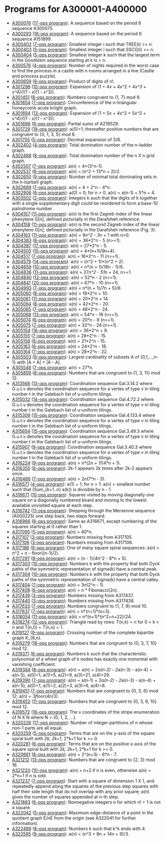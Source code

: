# Programs for A300001-A400000

* [A300076](http://oeis.org/A300076) ([17-ops program](A300076.asm)): A sequence based on the period 6 sequence A300075.
* [A300293](http://oeis.org/A300293) ([16-ops program](A300293.asm)): A sequence based on the period 6 sequence A151899.
* [A300402](http://oeis.org/A300402) ([7-ops program](A300402.asm)): Smallest integer i such that TREE(i) >= n.
* [A300403](http://oeis.org/A300403) ([5-ops program](A300403.asm)): Smallest integer i such that SSCG(i) >= n.
* [A300404](http://oeis.org/A300404) ([5-ops program](A300404.asm)): Smallest integer k such that the largest term in the Goodstein sequence starting at k is > n.
* [A300576](http://oeis.org/A300576) ([4-ops program](A300576.asm)): Number of nights required in the worst case to find the princess in a castle with n rooms arranged in a line (Castle and princess puzzle).
* [A300659](http://oeis.org/A300659) ([9-ops program](A300659.asm)): Product of digits of n!.
* [A301298](http://oeis.org/A301298) ([10-ops program](A301298.asm)): Expansion of (1 + 4*x + 4*x^2 + 4*x^3 + x^4)/((1 - x)*(1 - x^3)).
* [A301451](http://oeis.org/A301451) ([8-ops program](A301451.asm)): Numbers congruent to {1, 7} mod 9.
* [A301654](http://oeis.org/A301654) ([7-ops program](A301654.asm)): Circumference of the n-triangular honeycomb acute knight graph.
* [A301694](http://oeis.org/A301694) ([13-ops program](A301694.asm)): Expansion of (1 + 5*x + 4*x^2 + 5*x^3 + x^4)/((1 - x)*(1 - x^3)).
* [A301696](http://oeis.org/A301696) ([9-ops program](A301696.asm)): Partial sums of A219529.
* [A301729](http://oeis.org/A301729) ([19-ops program](A301729.asm)): a(0)=1; thereafter positive numbers that are congruent to {0, 1, 3, 5} mod 6.
* [A301755](http://oeis.org/A301755) ([5-ops program](A301755.asm)): Decimal expansion of 3/8.
* [A302402](http://oeis.org/A302402) ([4-ops program](A302402.asm)): Total domination number of the n-ladder graph.
* [A302488](http://oeis.org/A302488) ([8-ops program](A302488.asm)): Total domination number of the n X n grid graph.
* [A302507](http://oeis.org/A302507) ([7-ops program](A302507.asm)): a(n) = 4*(3^n-1).
* [A302537](http://oeis.org/A302537) ([6-ops program](A302537.asm)): a(n) = (n^2 + 13*n + 2)/2.
* [A302650](http://oeis.org/A302650) ([9-ops program](A302650.asm)): Number of minimal total dominating sets in the n-barbell graph.
* [A302689](http://oeis.org/A302689) ([7-ops program](A302689.asm)): a(n) = 4 + 2^n - 4*n.
* [A302906](http://oeis.org/A302906) ([6-ops program](A302906.asm)): a(0) = 0; for n > 0, a(n) = a(n-1) + 5*n + 4.
* [A303502](http://oeis.org/A303502) ([2-ops program](A303502.asm)): Integers k such that the digits of k together with a single supplementary digit could be reordered to form a base-10 palindrome number.
* [A304157](http://oeis.org/A304157) ([11-ops program](A304157.asm)): a(n) is the first Zagreb index of the linear phenylene G[n], defined pictorially in the Darafsheh reference.
* [A304158](http://oeis.org/A304158) ([11-ops program](A304158.asm)): a(n) is the second Zagreb index of the linear phenylene G[n], defined pictorially in the Darafsheh reference (Fig. 3).
* [A304163](http://oeis.org/A304163) ([11-ops program](A304163.asm)): a(n) = 9*n^2 - 3*n + 1 with n>0.
* [A304383](http://oeis.org/A304383) ([8-ops program](A304383.asm)): a(n) = 36*2^n - 5 (n>=1).
* [A304387](http://oeis.org/A304387) ([17-ops program](A304387.asm)): a(n) = 27*2^n - 5.
* [A304505](http://oeis.org/A304505) ([15-ops program](A304505.asm)): a(n) = 4*(n+1)*(9*n+4).
* [A304517](http://oeis.org/A304517) ([7-ops program](A304517.asm)): a(n) = 16*2^n - 11 (n>=1).
* [A304579](http://oeis.org/A304579) ([14-ops program](A304579.asm)): a(n) = (n^2 + 1)*(n^2 + 2).
* [A304659](http://oeis.org/A304659) ([10-ops program](A304659.asm)): a(n) = n*(n + 1)*(16*n - 1)/6.
* [A304836](http://oeis.org/A304836) ([11-ops program](A304836.asm)): a(n) = 27*n^2 - 51*n + 24, n>=1.
* [A304840](http://oeis.org/A304840) ([12-ops program](A304840.asm)): a(n) = 52*n - 2 (n>=1).
* [A304841](http://oeis.org/A304841) ([20-ops program](A304841.asm)): a(n) = 67*n - 10 (n>=1).
* [A304993](http://oeis.org/A304993) ([7-ops program](A304993.asm)): a(n) = n*(n + 1)*(7*n + 5)/6.
* [A305060](http://oeis.org/A305060) ([8-ops program](A305060.asm)): a(n) = 18*2^n + 10.
* [A305061](http://oeis.org/A305061) ([11-ops program](A305061.asm)): a(n) = 20*2^n + 14.
* [A305064](http://oeis.org/A305064) ([8-ops program](A305064.asm)): a(n) = 42*2^n - 20.
* [A305065](http://oeis.org/A305065) ([7-ops program](A305065.asm)): a(n) = 48*2^n - 24.
* [A305068](http://oeis.org/A305068) ([13-ops program](A305068.asm)): a(n) = 54*n - 18 (n>=1).
* [A305074](http://oeis.org/A305074) ([6-ops program](A305074.asm)): a(n) = 20*n - 8 (n>=1).
* [A305075](http://oeis.org/A305075) ([7-ops program](A305075.asm)): a(n) = 32*n - 24 (n>=1).
* [A305154](http://oeis.org/A305154) ([16-ops program](A305154.asm)): a(n) = 36*2^n + 9.
* [A305155](http://oeis.org/A305155) ([7-ops program](A305155.asm)): a(n) = 28*2^n - 15.
* [A305158](http://oeis.org/A305158) ([8-ops program](A305158.asm)): a(n) = 21*2^n - 15.
* [A305163](http://oeis.org/A305163) ([6-ops program](A305163.asm)): a(n) = 24*2^n - 18.
* [A305164](http://oeis.org/A305164) ([7-ops program](A305164.asm)): a(n) = 28*2^n - 22.
* [A305503](http://oeis.org/A305503) ([9-ops program](A305503.asm)): Largest cardinality of subsets A of {0,1,...,n-1} with |A + A| > |A - A|.
* [A305548](http://oeis.org/A305548) ([7-ops program](A305548.asm)): a(n) = 27*n.
* [A305859](http://oeis.org/A305859) ([8-ops program](A305859.asm)): Numbers that are congruent to {1, 3, 11} mod 12.
* [A313568](http://oeis.org/A313568) ([13-ops program](A313568.asm)): Coordination sequence Gal.3.14.2 where G.u.t.v denotes the coordination sequence for a vertex of type v in tiling number t in the Galebach list of u-uniform tilings.
* [A315032](http://oeis.org/A315032) ([14-ops program](A315032.asm)): Coordination sequence Gal.4.72.2 where G.u.t.v denotes the coordination sequence for a vertex of type v in tiling number t in the Galebach list of u-uniform tilings.
* [A315309](http://oeis.org/A315309) ([15-ops program](A315309.asm)): Coordination sequence Gal.4.133.4 where G.u.t.v denotes the coordination sequence for a vertex of type v in tiling number t in the Galebach list of u-uniform tilings.
* [A315654](http://oeis.org/A315654) ([15-ops program](A315654.asm)): Coordination sequence Gal.3.49.3 where G.u.t.v denotes the coordination sequence for a vertex of type v in tiling number t in the Galebach list of u-uniform tilings.
* [A315907](http://oeis.org/A315907) ([9-ops program](A315907.asm)): Coordination sequence Gal.3.40.3 where G.u.t.v denotes the coordination sequence for a vertex of type v in tiling number t in the Galebach list of u-uniform tilings.
* [A316224](http://oeis.org/A316224) ([9-ops program](A316224.asm)): a(n) = n*(2*n + 1)*(4*n + 1).
* [A316355](http://oeis.org/A316355) ([8-ops program](A316355.asm)): 2k-1 appears 2k times after 2k-2 appears once.
* [A316466](http://oeis.org/A316466) ([7-ops program](A316466.asm)): a(n) = 2*n*(7*n - 3).
* [A316571](http://oeis.org/A316571) ([4-ops program](A316571.asm)): a(1) = 1; for n > 1: a(n) = smallest number such that (Sum_{k=1..n} a(k)) is divisible by n - 1
* [A316671](http://oeis.org/A316671) ([10-ops program](A316671.asm)): Squares visited by moving diagonally one square on a diagonally numbered board and moving to the lowest available unvisited square at each step.
* [A316742](http://oeis.org/A316742) ([11-ops program](A316742.asm)): Stepping through the Mersenne sequence (A000225) one step back, two steps forward.
* [A316966](http://oeis.org/A316966) ([8-ops program](A316966.asm)): Same as A316671, except numbering of the squares starting at 0 rather than 1.
* [A317095](http://oeis.org/A317095) ([5-ops program](A317095.asm)): a(n) = 40*n.
* [A317107](http://oeis.org/A317107) ([3-ops program](A317107.asm)): Numbers missing from A317105.
* [A317108](http://oeis.org/A317108) ([3-ops program](A317108.asm)): Numbers missing from A317106.
* [A317186](http://oeis.org/A317186) ([9-ops program](A317186.asm)): One of many square spiral sequences: a(n) = n^2 + n - floor((n-1)/2).
* [A317297](http://oeis.org/A317297) ([8-ops program](A317297.asm)): a(n) = (n - 1)*(4*n^2 - 8*n + 5).
* [A317303](http://oeis.org/A317303) ([10-ops program](A317303.asm)): Numbers k with the property that both Dyck paths of the symmetric representation of sigma(k) have a central peak.
* [A317304](http://oeis.org/A317304) ([10-ops program](A317304.asm)): Numbers k with the property that both Dyck paths of the symmetric representation of sigma(k) have a central valley.
* [A317404](http://oeis.org/A317404) ([7-ops program](A317404.asm)): a(n) = 3*n*(2^n - 1).
* [A317408](http://oeis.org/A317408) ([6-ops program](A317408.asm)): a(n) = n * Fibonacci(2n).
* [A317439](http://oeis.org/A317439) ([3-ops program](A317439.asm)): Numbers missing from A317437.
* [A317440](http://oeis.org/A317440) ([3-ops program](A317440.asm)): Numbers missing from A317438.
* [A317633](http://oeis.org/A317633) ([7-ops program](A317633.asm)): Numbers congruent to {1, 7, 9} mod 10.
* [A317637](http://oeis.org/A317637) ([7-ops program](A317637.asm)): a(n) = n*(n+1)*(n+3).
* [A318054](http://oeis.org/A318054) ([11-ops program](A318054.asm)): a(n) = n*(n+1)*(n^2+n+22)/24.
* [A318274](http://oeis.org/A318274) ([12-ops program](A318274.asm)): Triangle read by rows: T(n,k) = n for 0 < k < n and T(n,0) = T(n,n) = 1.
* [A319127](http://oeis.org/A319127) ([9-ops program](A319127.asm)): Crossing number of the complete bipartite graph K_{6,n}.
* [A319279](http://oeis.org/A319279) ([16-ops program](A319279.asm)): Numbers that are congruent to {0, 3, 7, 10} mod 12.
* [A319371](http://oeis.org/A319371) ([6-ops program](A319371.asm)): Numbers k such that the characteristic polynomial of a wheel graph of k nodes has exactly one monomial with vanishing coefficient.
* [A319384](http://oeis.org/A319384) ([8-ops program](A319384.asm)): a(n) = a(n) + 2*a(n-2) - 2*a(n-3) - a(n-4) + a(n-5), a(0)=1, a(1)=5, a(2)=9, a(3)=21, a(4)=29.
* [A319390](http://oeis.org/A319390) ([7-ops program](A319390.asm)): a(n) = a(n-1) + 2*a(n-2) - 2*a(n-3) - a(n-4) + a(n-5), a(0)=1, a(1)=2, a(2)=3, a(3)=6, a(4)=8.
* [A319451](http://oeis.org/A319451) ([7-ops program](A319451.asm)): Numbers that are congruent to {0, 3, 6} mod 12; a(n) = 3*floor(4*n/3).
* [A319452](http://oeis.org/A319452) ([11-ops program](A319452.asm)): Numbers that are congruent to {0, 3, 6, 10} mod 12.
* [A319572](http://oeis.org/A319572) ([16-ops program](A319572.asm)): The x coordinates of the stripe enumeration of N X N where N = {0, 1, 2, ...}.
* [A320226](http://oeis.org/A320226) ([17-ops program](A320226.asm)): Number of integer partitions of n whose non-1 parts are all equal.
* [A320259](http://oeis.org/A320259) ([5-ops program](A320259.asm)): Terms that are on the y-axis of the square spiral built with 2*k, 2*k+1, 2*k+1 for k >= 0.
* [A320281](http://oeis.org/A320281) ([6-ops program](A320281.asm)): Terms that are on the positive x-axis of the square spiral built with 2*k, 2*k+1, 2*k+1 for k >= 0.
* [A320661](http://oeis.org/A320661) ([8-ops program](A320661.asm)): a(n) = 2^(n+3) - 6*n - 7.
* [A321212](http://oeis.org/A321212) ([13-ops program](A321212.asm)): Numbers that are congruent to {2, 3} mod 16.
* [A321220](http://oeis.org/A321220) ([10-ops program](A321220.asm)): a(n) = n+2 if n is even, otherwise a(n) = 2*n+1 if n is odd.
* [A321237](http://oeis.org/A321237) ([7-ops program](A321237.asm)): Start with a square of dimension 1 X 1, and repeatedly append along the squares of the previous step squares with half their side length that do not overlap with any prior square; a(n) gives the number of squares appended at n-th step.
* [A321883](http://oeis.org/A321883) ([6-ops program](A321883.asm)): Nonnegative integers n for which n! + 1 is not a square.
* [A322042](http://oeis.org/A322042) ([5-ops program](A322042.asm)): Maximum edge-distance of a point in the quotient graph E/nE from the origin (see A322041 for further information).
* [A322489](http://oeis.org/A322489) ([8-ops program](A322489.asm)): Numbers k such that k^k ends with 4.
* [A322595](http://oeis.org/A322595) ([9-ops program](A322595.asm)): a(n) = (n^3 + 9*n + 14*n + 9)/3.

